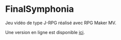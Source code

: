 # FinalSymphonia
Jeu vidéo de type J-RPG réalisé avec RPG Maker MV.

Une version en ligne est disponible [ici](http://alexis.foerster.free.fr/fs/).
